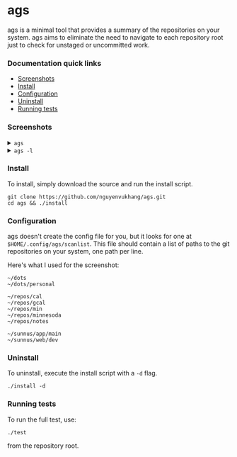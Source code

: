 # ags

ags is a minimal tool that provides a summary of the repositories on
your system. ags aims to eliminate the need to navigate to each
repository root just to check for unstaged or uncommitted work.

### Documentation quick links
* [Screenshots](#screenshots)
* [Install](#install)
* [Configuration](#configuration)
* [Uninstall](#uninstall)
* [Running tests](#running-tests)

### Screenshots

<details>
<summary><code>ags</code></summary>

![screenshot][ags]

</details>

<details>
<summary><code>ags -l</code></summary>

![screenshot][ags-l]

</details>

### Install

To install, simply download the source and run the install script.

```
git clone https://github.com/nguyenvukhang/ags.git
cd ags && ./install
```

### Configuration

ags doesn't create the config file for you, but it looks for one at
`$HOME/.config/ags/scanlist`. This file should contain a list of paths
to the git repositories on your system, one path per line.

Here's what I used for the screenshot:
```
~/dots
~/dots/personal

~/repos/cal
~/repos/gcal
~/repos/min
~/repos/minnesoda
~/repos/notes

~/sunnus/app/main
~/sunnus/web/dev
```

### Uninstall

To uninstall, execute the install script with a `-d` flag.

```
./install -d
```

### Running tests

To run the full test, use:

```
./test
```

from the repository root.

[ags]: https://raw.githubusercontent.com/wiki/nguyenvukhang/ags/images/ags.png
[ags-l]: https://raw.githubusercontent.com/wiki/nguyenvukhang/ags/images/ags-l.png
